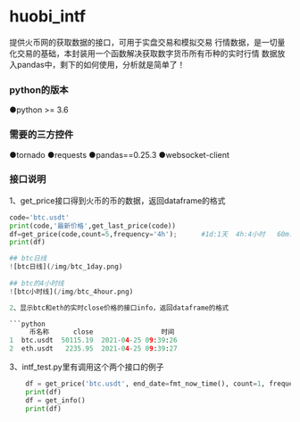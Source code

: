 # huobi_intf

提供火币网的获取数据的接口，可用于实盘交易和模拟交易
行情数据，是一切量化交易的基础，本封装用一个函数解决获取数字货币所有币种的实时行情
数据放入pandas中，剩下的如何使用，分析就是简单了！

### python的版本
●python >= 3.6

### 需要的三方控件
●tornado
●requests
●pandas==0.25.3
●websocket-client

### 接口说明
1、get_price接口得到火币的币的数据，返回dataframe的格式

```python
code='btc.usdt'
print(code,'最新价格',get_last_price(code))
df=get_price(code,count=5,frequency='4h');      #1d:1天  4h:4小时   60m: 60分钟    15m:15分钟
print(df)

## btc日线
![btc日线](/img/btc_1day.png)
 
## btc的4小时线
![btc小时线](/img/btc_4hour.png)

2、显示btc和eth的实时close价格的接口info，返回dataframe的格式

```python
     币名称      close                 时间
1  btc.usdt  50115.19  2021-04-25 09:39:26
2  eth.usdt   2235.95  2021-04-25 09:39:27
```

3、intf_test.py里有调用这个两个接口的例子

```python
    df = get_price('btc.usdt', end_date=fmt_now_time(), count=1, frequency='1m', fields=['close'])
    print(df)
    df = get_info()
    print(df)
```
